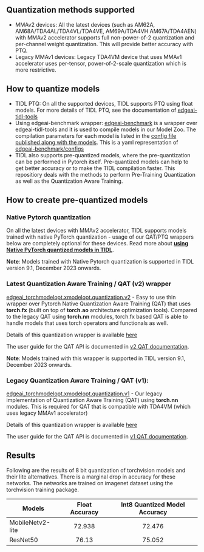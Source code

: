 
## Quantization methods supported
- MMAv2 devices: All the latest devices (such as AM62A, AM68A/TDA4AL/TDA4VL/TDA4VE, AM69A/TDA4VH AM67A/TDA4AEN) with MMAv2 accelerator supports full non-power-of-2 quantization and per-channel weight quantization. This will provide better accuracy with PTQ. 
- Legacy MMAv1 devices: Legacy TDA4VM device that uses MMAv1 accelerator uses per-tensor, power-of-2-scale quantization which is more restrictive.


## How to quantize models
- TIDL PTQ: On all the supported devices, TIDL supports PTQ using float models. For more details of TIDL PTQ, see the documentation of [edgeai-tidl-tools](https://github.com/TexasInstruments/edgeai-tidl-tools)
- Using edgeai-benchmark wrapper: [edgeai-benchmark](https://github.com/TexasInstruments/edgeai-benchmark) is a wrapper over edgeai-tidl-tools and it is used to compile models in our Model Zoo. The compilation parameters for each model is listed in the [config file published along with the models](https://github.com/TexasInstruments/edgeai-modelzoo/blob/main/models/configs.yaml). This is a yaml representation of [edgeai-benchmark/configs](https://github.com/TexasInstruments/edgeai-benchmark/configs)
- TIDL also supports pre-quantized models, where the pre-quantization can be performed in Pytorch itself. Pre-quantized models can help to get better accuracy or to make the TIDL compilation faster. This repositiory deals with the methods to perform Pre-Training Quantization as well as the Quantization Aware Training. 


## How to create pre-quantized models

### Native Pytorch quantization 
On all the latest devices with MMAv2 accelerator, TIDL supports models trained with native PyTorch quantization - usage of our QAT/PTQ wrappers below are completely optional for these devices. Read more about **[using Native PyTorch quantized models in TIDL](./native_pytorch_quantization.md)**.

**Note**: Models trained with Native Pytorch quantization is supported in TIDL version 9.1, December 2023 onwards. 

### Latest Quantization Aware Training / QAT (v2) wrapper
[edgeai_torchmodelopt.xmodelopt.quantization.v2](../edgeai_torchmodelopt/xmodelopt/quantization/v2) - Easy to use thin wrapper over Pytorch Native Quantization Aware Training (QAT) that uses **torch.fx** (built on top of **torch.ao** architecture optimization tools). Compared to the legacy QAT using **torch.nn** modules, torch.fx based QAT is able to handle models that uses torch operators and functionals as well. 

Details of this quantization wrapper is available [here](../edgeai_torchmodelopt/xmodelopt/quantization/v2/README.md)<br>

The user guide for the QAT API is documented in [v2 QAT documentation](../edgeai_torchmodelopt/xmodelopt/quantization/v2/docs/qat.md).

**Note**: Models trained with this wrapper is supported in TIDL version 9.1, December 2023 onwards. 

### Legacy Quantization Aware Training / QAT (v1): 
[edgeai_torchmodelopt.xmodelopt.quantization.v1](../edgeai_torchmodelopt/xmodelopt/quantization/v1) - Our legacy implementation of Quantization Aware Training (QAT) using **torch.nn** modules. This is required for QAT that is compatible with TDA4VM (which uses legacy MMAv1 accelerator)<br>

Details of this quantization wrapper is available [here](../edgeai_torchmodelopt/xmodelopt/quantization/v1/README.md)

The user guide for the QAT API is documented in [v1 QAT documentation](../edgeai_torchmodelopt/xmodelopt/quantization/v1/docs/qat.md).

## Results

Following are the results of 8 bit quantization of torchvision models and their lite alternatives. There is a marginal drop in accuracy for these networks. The networks are trained on imagenet dataset using the torchvision training package.

| Models        |  Float Accuracy          | Int8 Quantized Model Accuracy   |
| ------------- |:-------------:    | :-----:                |
| MobileNetv2-lite  | 72.938 | 72.476           |
| ResNet50     | 76.13         |   75.052              |

